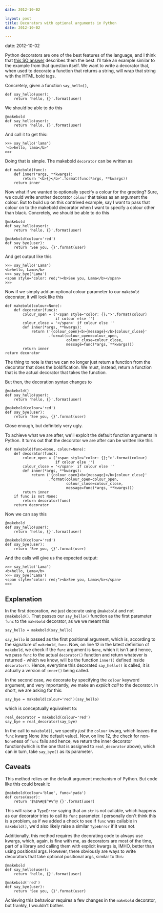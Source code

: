 ```yaml
---
date: 2012-10-02

layout: post
title: Decorators with optional arguments in Python
date: 2012-10-02

---
```

date: 2012-10-02

Python decorators are one of the best features of the language, and I think 
that [this SO answer][1] describes them the best. I'll take an example similar 
to the example from that question itself. We want to write a decorator that, 
when used to decorate a function that returns a string, will wrap that string 
with the HTML bold tags.

Concretely, given a function `say_hello()`,

    def say_hello(user):
        return 'hello, {}'.format(user)

We should be able to do this

    @makebold
    def say_hello(user):
        return 'hello, {}'.format(user)

And call it to get this:

    >>> say_hello('lama')
    '<b>hello, lama</b>'
    >>>

Doing that is simple. The makebold `decorator` can be written as

    def makebold(func):
        def inner(*args, **kwargs):
            return '<b>{}</b>'.format(func(*args, **kwargs))
        return inner

Now what if we wanted to optionally specify a colour for the greeting?
Sure, we could write another decorator `colour` that takes as an argument the 
colour. But to build up on this contrived example, say I want to pass that
colour on to the makebold decorator when I want to specify a colour other than
black. Concretely, we should be able to do this

    @makebold
    def say_hello(user):
        return 'hello, {}'.format(user)

    @makebold(colour='red')
    def say_bye(user):
        return 'See you, {}'.format(user)


And get output like this
    
    >>> say_hello('Lama') 
    <b>hello, Lama</b>
    >>> say_bye('Lama')
    <span style="color: red;"><b>See you, Lama</b></span>
    >>> 

Now if we simply add an optional colour parameter to our `makebold` decorator,
it will look like this

    def makebold(colour=None):
        def decorator(func):
            colour_open = ('<span style="color: {};">'.format(colour)
                           if colour else '')
            colour_close = '</span>' if colour else ''
            def inner(*args, **kwargs):
                return ('{colour_open}<b>{message}</b>{colour_close}'
                        .format(colour_open=colour_open,
                                colour_close=colour_close,
                                message=func(*args, **kwargs)))
            return inner
    return decorator

The thing to note is that we can no longer just return a function from the 
decorator that does the boldification. We must, instead, return a function that
is the actual decorator that takes the function.

But then, the decoration syntax changes to

    @makebold()
    def say_hello(user):
        return 'hello, {}'.format(user)

    @makebold(colour='red')
    def say_bye(user):
        return 'See you, {}'.format(user)

Close enough, but definitely very ugly.

To achieve what we are after, we'll exploit the default function arguments in
Python. It turns out that the decorator we are after can be written like this

    def makebold(func=None, colour=None):
        def decorator(func):
            colour_open = ('<span style="color: {};">'.format(colour)
                           if colour else '')
            colour_close = '</span>' if colour else ''
            def inner(*args, **kwargs):
                return ('{colour_open}<b>{message}</b>{colour_close}'
                        .format(colour_open=colour_open,
                                colour_close=colour_close,
                                message=func(*args, **kwargs)))
            return inner
        if func is not None:
            return decorator(func)
        return decorator

Now we can say this 

    @makebold
    def say_hello(user):
        return 'hello, {}'.format(user)

    @makebold(colour='red')
    def say_bye(user):
        return 'See you, {}'.format(user)

And the calls will give us the expected output:

    >>> say_hello('Lama') 
    <b>hello, Lama</b>
    >>> say_bye('Lama')
    <span style="color: red;"><b>See you, Lama</b></span>
    >>> 

Explanation
------------
In the first decoration, we just decorate using `@makebold` and not 
`@makebold()`. That passes our `say_hello()` function as the first parameter 
`func` to the `makebold` decorator, as we we meant this

    say_hello = makebold(say_hello)

`say_hello` is passed as the first positional argument, which is, according to 
the signature of `makebold`, `func`. Now, on line 12 in the latest definition 
of `makebold`, we check if the `func` argument is `None`, which it isn't and 
hence, we pass `func` to the actual `decorator()` function and return whatever 
is returned - which we know, will be the function `inner()` defined inside `decorator()`. Hence, everytime this 
decorated `say_hello()` is called, it is actually a version of `inner()` being
called.

In the second case, we decorate by specifying the `colour` keyword argument, 
and very importantly, we make an *explicit call* to the decorator. In short, we
are asking for this:

    say_bye = makebold(colour='red')(say_hello)

which is conceptually equivalent to:

    real_decorator = makebold(colour='red')
    say_bye = real_decorator(say_bye)

In the call to `makebold()`, we specify *just* the `colour` kwarg, which 
leaves the `func` kwarg None (the default value). Now, on line 12, the check
for non-`None`ness of `func` fails and hence, we return the inner decorator
function(which is the one that is assigned to `real_decorator` above), which
can in turn, take `say_bye()` as its parameter.

Caveats
--------
This method relies on the default argument mechanism of Python. But code like
this could break it:

    @makebold(colour='blue', func='yada')
    def curse(user):
        return '$%$%#@$^#%^@ {}'.format(user)

This will raise a `TypeError` saying that an `str` is not callable, which 
happens as our decorator tries to call its `func` parameter. I personally don't
think this is a problem, as if we added a check to see if `func` was callable 
in `makebold()`, we'd also likely raise a similar `TypeError` if it was not.

Additionally, this method requires the decorating code to always use kwargs,
which, again, is fine with me, as decorators are most of the time, part of a 
library and calling them with explicit kwargs is, IMHO, better than using 
positional args. However, there obviously are ways to write decorators that
take optional positional args, similar to this:

    @makebold
    def say_hello(user):
        return 'hello, {}'.format(user)

    @makebold('red')
    def say_bye(user):
        return 'See you, {}'.format(user)

Achieving this behaviour requires a few changes in the `makebold` decorator,
but frankly, I wouldn't bother. 

[1]: http://stackoverflow.com/a/1594484 

